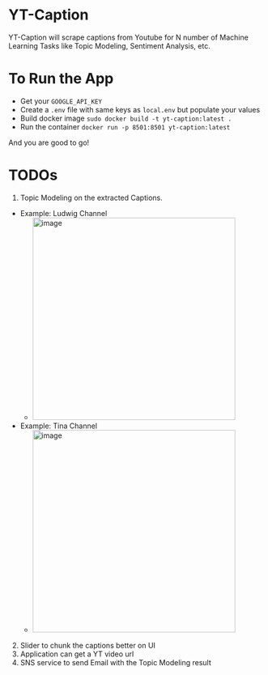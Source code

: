 # YT-Caption
YT-Caption will scrape captions from Youtube for N number of Machine Learning Tasks like Topic Modeling, Sentiment Analysis, etc.

# To Run the App

- Get your `GOOGLE_API_KEY`
- Create a `.env` file with same keys as `local.env` but populate your values
- Build docker image `sudo docker build -t yt-caption:latest .`
- Run the container `docker run -p 8501:8501 yt-caption:latest`

And you are good to go!


# TODOs
1. Topic Modeling on the extracted Captions.
  - Example: Ludwig Channel
    - <img src="https://github.com/pranshul-kaushik/YT-Caption/assets/52193416/7eb451c0-92f2-404e-a3f0-4f00c749f225" alt="image" width="400" height="400">
  - Example: Tina Channel
    - <img src="https://github.com/pranshul-kaushik/YT-Caption/assets/52193416/cb33b3d9-b1ef-4c23-92a3-71efac7415c3" alt="image" width="400" height="400">
2. Slider to chunk the captions better on UI
3. Application can get a YT video url
4. SNS service to send Email with the Topic Modeling result
